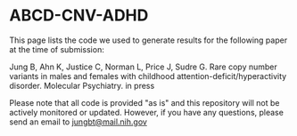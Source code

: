 # ABCD-CNV-ADHD

This page lists the code we used to generate results for the following paper at the time of submission:

Jung B, Ahn K, Justice C, Norman L, Price J, Sudre G. Rare copy number variants in males and females with childhood attention-deficit/hyperactivity disorder. Molecular Psychiatry. in press

Please note that all code is provided "as is" and this repository will not be actively monitored or updated. However, if you have any questions, please send an email to jungbt@mail.nih.gov
